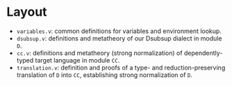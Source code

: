 # Layout

* `variables.v`: common definitions for variables and environment lookup.
* `dsubsup.v`: definitions and metatheory of our Dsubsup dialect in module `D`.
* `cc.v`: definitions and metatheory (strong normalization) of dependently-typed target language in module `CC`.
* `translation.v`: definition and proofs of a type- and reduction-preserving translation of `D` into `CC`, establishing strong normalization of `D`.
